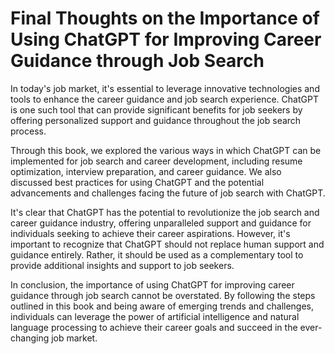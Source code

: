 Final Thoughts on the Importance of Using ChatGPT for Improving Career Guidance through Job Search
==============================================================================================================

In today's job market, it's essential to leverage innovative technologies and tools to enhance the career guidance and job search experience. ChatGPT is one such tool that can provide significant benefits for job seekers by offering personalized support and guidance throughout the job search process.

Through this book, we explored the various ways in which ChatGPT can be implemented for job search and career development, including resume optimization, interview preparation, and career guidance. We also discussed best practices for using ChatGPT and the potential advancements and challenges facing the future of job search with ChatGPT.

It's clear that ChatGPT has the potential to revolutionize the job search and career guidance industry, offering unparalleled support and guidance for individuals seeking to achieve their career aspirations. However, it's important to recognize that ChatGPT should not replace human support and guidance entirely. Rather, it should be used as a complementary tool to provide additional insights and support to job seekers.

In conclusion, the importance of using ChatGPT for improving career guidance through job search cannot be overstated. By following the steps outlined in this book and being aware of emerging trends and challenges, individuals can leverage the power of artificial intelligence and natural language processing to achieve their career goals and succeed in the ever-changing job market.

